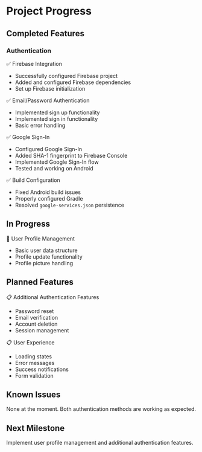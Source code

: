 # Project Progress

## Completed Features
### Authentication
✅ Firebase Integration
- Successfully configured Firebase project
- Added and configured Firebase dependencies
- Set up Firebase initialization

✅ Email/Password Authentication
- Implemented sign up functionality
- Implemented sign in functionality
- Basic error handling

✅ Google Sign-In
- Configured Google Sign-In
- Added SHA-1 fingerprint to Firebase Console
- Implemented Google Sign-In flow
- Tested and working on Android

✅ Build Configuration
- Fixed Android build issues
- Properly configured Gradle
- Resolved `google-services.json` persistence

## In Progress
🔄 User Profile Management
- Basic user data structure
- Profile update functionality
- Profile picture handling

## Planned Features
📋 Additional Authentication Features
- Password reset
- Email verification
- Account deletion
- Session management

📋 User Experience
- Loading states
- Error messages
- Success notifications
- Form validation

## Known Issues
None at the moment. Both authentication methods are working as expected.

## Next Milestone
Implement user profile management and additional authentication features. 
